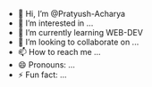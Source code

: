 - 👋 Hi, I’m @Pratyush-Acharya
- 👀 I’m interested in ...
- 🌱 I’m currently learning WEB-DEV
- 💞️ I’m looking to collaborate on ...
- 📫 How to reach me ...
- 😄 Pronouns: ...
- ⚡ Fun fact: ...

<!---
Pratyush-A/Pratyush-A is a ✨ special ✨ repository because its `README.md` (this file) appears on your GitHub profile.
You can click the Preview link to take a look at your changes.
--->
